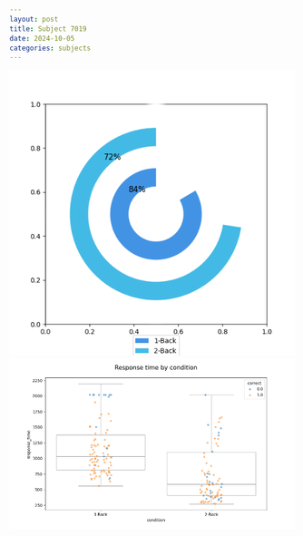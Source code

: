 ```yaml
---
layout: post
title: Subject 7019
date: 2024-10-05
categories: subjects
---
```


![](data/7019/run-2/7019_accuracy_by_condition.png)
![](data/7019/run-2/7019_response_time_by_condition.png)
